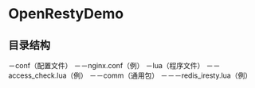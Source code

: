# OpenRestyDemo
## 目录结构
－conf（配置文件）
－－nginx.conf（例） 
－lua（程序文件）
－－access_check.lua（例）
－－comm（通用包）
－－－redis_iresty.lua（例）